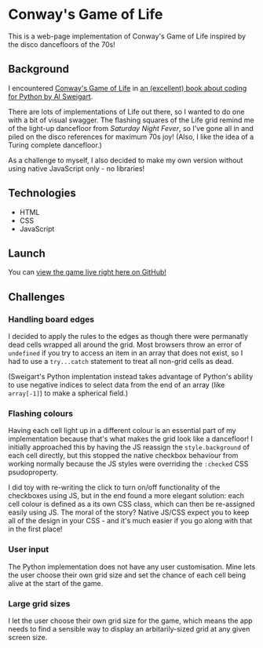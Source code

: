 # Conway's Game of Life

This is a web-page implementation of Conway's Game of Life inspired by the disco dancefloors of the 70s!

## Background

I encountered [Conway's Game of Life](https://en.wikipedia.org/wiki/Conway%27s_Game_of_Life) in [an (excellent) book about coding for Python by Al Sweigart](https://inventwithpython.com/bigbookpython/project13.html).

There are lots of implementations of Life out there, so I wanted to do one with a bit of visual swagger. The flashing squares of the Life grid remind me of the light-up dancefloor from *Saturday Night Fever*, so I've gone all in and piled on the disco references for maximum 70s joy! (Also, I like the idea of a Turing complete dancefloor.)

As a challenge to myself, I also decided to make my own version without using native JavaScript only - no libraries!

## Technologies

- HTML
- CSS
- JavaScript

## Launch

You can [view the game live right here on GitHub!](https://empowermint.github.io/conways-game-of-life/)

## Challenges

### Handling board edges

I decided to apply the rules to the edges as though there were permanatly dead cells wrapped all around the grid. Most browsers throw an error of `undefined` if you try to access an item in an array that does not exist, so I had to use a `try...catch` statement to treat all non-grid cells as dead.

(Sweigart's Python implentation instead takes advantage of Python's ability to use negative indices to select data from the end of an array (like `array[-1]`) to make a spherical field.)

### Flashing colours

Having each cell light up in a different colour is an essential part of my implementation because that's what makes the grid look like a dancefloor! I initially approached this by having the JS reassign the `style.background` of each cell directly, but this stopped the native checkbox behaviour from working normally because the JS styles were overriding the `:checked` CSS psudoproperty.

I did toy with re-writing the click to turn on/off functionality of the checkboxes using JS, but in the end found a more elegant solution: each cell colour is defined as a its own CSS class, which can then be re-assigned easily using JS. The moral of the story? Native JS/CSS expect you to keep all of the design in your CSS - and it's much easier if you go along with that in the first place!

### User input

The Python implementation does not have any user customisation. Mine lets the user choose their own grid size and set the chance of each cell being alive at the start of the game.

### Large grid sizes

I let the user choose their own grid size for the game, which means the app needs to find a sensible way to display an arbitarily-sized grid at any given screen size.
